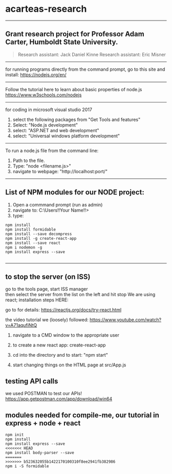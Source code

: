 # acarteas-research

---

## Grant research project for Professor Adam Carter, Humboldt State University.
> Research assistant: Jack Daniel Kinne
> Research assistant: Eric Misner

---

for running programs directly from the command prompt, go to this site and install:
https://nodejs.org/en/

---

Follow the tutorial here to learn about basic properties of node.js
https://www.w3schools.com/nodejs

---

for coding in microsoft visual studio 2017 
1. select the following packages from "Get Tools and features"
2. Select: "Node.js development"
3. select: "ASP.NET and web development"
4. select: "Universal windows platform development"

---

To run a node.js file from the command line:
1. Path to the file.
2. Type: "node <filename.js>"
3. navigate to webpage: "http://localhost:port/"

---

## List of NPM modules for our NODE project:

1. Open a commmand prompt (run as admin) 
2. navigate to: C:\Users\!!Your Name!!>
3. type:

```	
npm install
npm install formidable
npm install --save decompress
npm install -g create-react-app
npm install --save react
npm i nodemon -g
npm install express --save
	
```

---
 
## to stop the server (on ISS) 
go to the tools page,  start ISS manager  
then select the server from the list on the left and hit stop
We are using react;  installation steps HERE:

go to for details:
https://reactjs.org/docs/try-react.html

the video tutorial we (loosely) followed:
https://www.youtube.com/watch?v=A71aqufiNtQ

1. navigate to a CMD window to the appropriate user


3. to create a new react app:
create-react-app <name-of-hello-world>

4. cd into the directory and to start:
"npm start"

5. start changing things on the HTML page at src/App.js


## testing API calls

we used POSTMAN to test our APIs!
https://app.getpostman.com/app/download/win64



## modules needed for compile-me, our tutorial in express + node + react

``` 
npm init
npm install
npm install express --save
<<<<<<< HEAD
npm install body-parser --save
=======
>>>>>>> b523632055b1422170100310f8ee2941fb382986
npm i -S formidable

```
